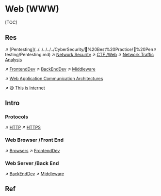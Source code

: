 # Web (WWW)

[TOC]



## Res
↗ [Pentesting](../../../../../CyberSecurity/🥇%20Best%20Practice/💉%20Pen↗ testing/Pentesting.md)
↗ [Network Security](../../../../../CyberSecurity/Network%20Security/Network%20Security.md)
↗ [CTF /Web](../../../../../CyberSecurity/👻%20CTF/Web/Web.md)
↗ [Network Traffic Analysis](../../../../../CyberSecurity/🥇%20Best%20Practice/Forensics/Network%20Traffic%20Analysis/Network%20Traffic%20Analysis.md)

↗ [FrontendDev](../../../../../Software%20Engineering/🖥️%20FrontEndDev/FrontendDev.md)
↗ [BackEndDev](../../../../../Software%20Engineering/🗄️%20BackEndDev/BackEndDev.md)
↗ [Middleware](../../../../../Software%20Engineering/🖖🏾%20Middleware/Middleware.md)

↗ [Web Application Communication Architectures](../🗽%20Web%20Application%20Communication%20Architectures/Web%20Application%20Communication%20Architectures.md)

↗ [😅 This is Internet](../../../../../🗺%20CS_Overview/This%20is%20X/😅%20This%20is%20Internet/😅%20This%20is%20Internet.md)



## Intro
### Protocols
↗ [HTTP](HTTP/HTTP.md)
↗ [HTTPS](HTTPS/HTTPS.md)


### Web Browser /Front End
↗ [Browsers](../../../../🧰%20Tools/Browsers/Browsers.md)
↗ [FrontendDev](../../../../../Software%20Engineering/🖥️%20FrontEndDev/FrontendDev.md)


### Web Server /Back End

↗ [BackEndDev](../../../../../Software%20Engineering/🗄️%20BackEndDev/BackEndDev.md)
↗ [Middleware](../../../../../Software%20Engineering/🖖🏾%20Middleware/Middleware.md)





## Ref


